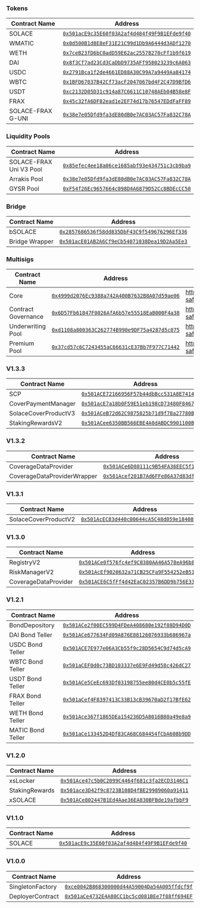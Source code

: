 ### Tokens

| Contract Name                | Address                                      |
|------------------------------|----------------------------------------------|
| SOLACE                       | [`0x501acE9c35E60f03A2af4d484f49F9B1EFde9f40`](https://polygonscan.com/address/0x501acE9c35E60f03A2af4d484f49F9B1EFde9f40) |
| WMATIC                       | [`0x0d500B1d8E8eF31E21C99d1Db9A6444d3ADf1270`](https://polygonscan.com/address/0x0d500B1d8E8eF31E21C99d1Db9A6444d3ADf1270) |
| WETH                         | [`0x7ceB23fD6bC0adD59E62ac25578270cFf1b9f619`](https://polygonscan.com/address/0x7ceB23fD6bC0adD59E62ac25578270cFf1b9f619) |
| DAI                          | [`0x8f3Cf7ad23Cd3CaDbD9735AFf958023239c6A063`](https://polygonscan.com/address/0x8f3Cf7ad23Cd3CaDbD9735AFf958023239c6A063) |
| USDC                         | [`0x2791Bca1f2de4661ED88A30C99A7a9449Aa84174`](https://polygonscan.com/address/0x2791Bca1f2de4661ED88A30C99A7a9449Aa84174) |
| WBTC                         | [`0x1BFD67037B42Cf73acF2047067bd4F2C47D9BfD6`](https://polygonscan.com/address/0x1BFD67037B42Cf73acF2047067bd4F2C47D9BfD6) |
| USDT                         | [`0xc2132D05D31c914a87C6611C10748AEb04B58e8F`](https://polygonscan.com/address/0xc2132D05D31c914a87C6611C10748AEb04B58e8F) |
| FRAX                         | [`0x45c32fA6DF82ead1e2EF74d17b76547EDdFaFF89`](https://polygonscan.com/address/0x45c32fA6DF82ead1e2EF74d17b76547EDdFaFF89) |
| SOLACE-FRAX G-UNI            | [`0x38e7e05Dfd9fa3dE80dB0e7AC03AC57Fa832C78A`](https://polygonscan.com/address/0x38e7e05Dfd9fa3dE80dB0e7AC03AC57Fa832C78A) |

### Liquidity Pools

| Contract Name                | Address                                      |
|------------------------------|----------------------------------------------|
| SOLACE-FRAX Uni V3 Pool      | [`0x85efec4ee18a06ce1685abf93e434751c3cb9ba9`](https://polygonscan.com/address/0x85Efec4ee18a06CE1685abF93e434751C3cb9bA9) |
| Arrakis Pool                 | [`0x38e7e05Dfd9fa3dE80dB0e7AC03AC57Fa832C78A`](https://polygonscan.com/address/0x38e7e05Dfd9fa3dE80dB0e7AC03AC57Fa832C78A) |
| GYSR Pool                    | [`0xF54f26Ec9657664c098D4A6879D52Cc8BDEcCC50`](https://polygonscan.com/address/0xF54f26Ec9657664c098D4A6879D52Cc8BDEcCC50) |

### Bridge

| Contract Name                | Address                                      |
|------------------------------|----------------------------------------------|
| bSOLACE                      | [`0x2857686536f58dd835DbF43C9f549676296Ef336`](https://polygonscan.com/address/0x2857686536f58dd835DbF43C9f549676296Ef336) |
| Bridge Wrapper               | [`0x501acE01AB2A6Cf9eCb54071038Dea19D2Aa5Ee3`](https://polygonscan.com/address/0x501acE01AB2A6Cf9eCb54071038Dea19D2Aa5Ee3) |

### Multisigs

| Contract Name                | Address                                      | Links |
|------------------------------|----------------------------------------------|-------|
| Core                         | [`0x4999d2076Ec9388a742A400B7632B8A07d59ae06`](https://polygonscan.com/address/0x4999d2076Ec9388a742A400B7632B8A07d59ae06) | https://gnosis-safe.io/app/matic:0x4999d2076Ec9388a742A400B7632B8A07d59ae06 |
| Contract Governance          | [`0x6D57Fb61847F0026AfA6b57e55518EaB000F4a38`](https://polygonscan.com/address/0x6D57Fb61847F0026AfA6b57e55518EaB000F4a38) | https://gnosis-safe.io/app/matic:0x6D57Fb61847F0026AfA6b57e55518EaB000F4a38 |
| Underwriting Pool            | [`0xd1108a800363C262774B990e9DF75a4287d5c075`](https://polygonscan.com/address/0xd1108a800363C262774B990e9DF75a4287d5c075) | https://gnosis-safe.io/app/matic:0xd1108a800363C262774B990e9DF75a4287d5c075 |
| Premium Pool                 | [`0x37cd57c6C7243455aC66631cE37Bb7F977C71442`](https://polygonscan.com/address/0x37cd57c6C7243455aC66631cE37Bb7F977C71442) | https://gnosis-safe.io/app/matic:0x37cd57c6C7243455aC66631cE37Bb7F977C71442 |

### V1.3.3

| Contract Name                | Address                                      |
|------------------------------|----------------------------------------------|
| SCP                          | [`0x501ACE72166956F57b44dbBcc531A8E741449997`](https://polygonscan.com/address/0x501ACE72166956F57b44dbBcc531A8E741449997) |
| CoverPaymentManager          | [`0x501acE7a18b0F59E51eb198cD73480F8467DE100`](https://polygonscan.com/address/0x501acE7a18b0F59E51eb198cD73480F8467DE100) |
| SolaceCoverProductV3         | [`0x501ACeB72d62C9875825b71d9f78a27780B5624d`](https://polygonscan.com/address/0x501ACeB72d62C9875825b71d9f78a27780B5624d) |
| StakingRewardsV2             | [`0x501ACee6350BB566EBE4A0dABDC9901100B8c445`](https://polygonscan.com/address/0x501ACee6350BB566EBE4A0dABDC9901100B8c445) |

### V1.3.2

| Contract Name                | Address                                      |
|------------------------------|----------------------------------------------|
| CoverageDataProvider         | [`0x501ACe6D80111c9B54FA36EEC5f1B213d7F24770`](https://polygonscan.com/address/0x501ACe6D80111c9B54FA36EEC5f1B213d7F24770) |
| CoverageDataProviderWrapper  | [`0x501Acef201B7Ad6FFe86A37d83df757454924aD5`](https://polygonscan.com/address/0x501Acef201B7Ad6FFe86A37d83df757454924aD5) |

### V1.3.1

| Contract Name                | Address                                      |
|------------------------------|----------------------------------------------|
| SolaceCoverProductV2         | [`0x501AcEC83d440c00644cA5C48d059e1840852a64`](https://polygonscan.com/address/0x501AcEC83d440c00644cA5C48d059e1840852a64) |

### V1.3.0

| Contract Name                | Address                                      |
|------------------------------|----------------------------------------------|
| RegistryV2                   | [`0x501ACe0f576fc4ef9C0380AA46A578eA96b85776`](https://polygonscan.com/address/0x501ACe0f576fc4ef9C0380AA46A578eA96b85776) |
| RiskManagerV2                | [`0x501AcEf9020632a71CB25CFa9F554252eB51732b`](https://polygonscan.com/address/0x501AcEf9020632a71CB25CFa9F554252eB51732b) |
| CoverageDataProvider         | [`0x501ACE6C5fFf4d42EaC02357B6DD9b756E337355`](https://polygonscan.com/address/0x501ACE6C5fFf4d42EaC02357B6DD9b756E337355) |

### V1.2.1

| Contract Name                | Address                                      |
|------------------------------|----------------------------------------------|
| BondDepository               | [`0x501ACe2f00EC599D4FDeA408680e192f88D94D0D`](https://polygonscan.com/address/0x501ACe2f00EC599D4FDeA408680e192f88D94D0D) |
| DAI Bond Teller              | [`0x501ACe677634Fd09A876E88126076933b686967a`](https://polygonscan.com/address/0x501ACe677634Fd09A876E88126076933b686967a) |
| USDC Bond Teller             | [`0x501ACE7E977e06A3Cb55f9c28D5654C9d74d5cA9`](https://polygonscan.com/address/0x501ACE7E977e06A3Cb55f9c28D5654C9d74d5cA9) |
| WBTC Bond Teller             | [`0x501aCEF0d0c73BD103337e6E9Fd49d58c426dC27`](https://polygonscan.com/address/0x501aCEF0d0c73BD103337e6E9Fd49d58c426dC27) |
| USDT Bond Teller             | [`0x501ACe5CeEc693Df03198755ee80d4CE0b5c55fE`](https://polygonscan.com/address/0x501ACe5CeEc693Df03198755ee80d4CE0b5c55fE) |
| FRAX Bond Teller             | [`0x501aCef4F8397413C33B13cB39670aD2f17BfE62`](https://polygonscan.com/address/0x501aCef4F8397413C33B13cB39670aD2f17BfE62) |
| WETH Bond Teller             | [`0x501Ace367f1865DEa154236D5A8016B80a49e8a9`](https://polygonscan.com/address/0x501Ace367f1865DEa154236D5A8016B80a49e8a9) |
| MATIC Bond Teller            | [`0x501aCe133452D4Df83CA68C684454fCbA608b9DD`](https://polygonscan.com/address/0x501aCe133452D4Df83CA68C684454fCbA608b9DD) |

### V1.2.0

| Contract Name                | Address                                      |
|------------------------------|----------------------------------------------|
| xsLocker                     | [`0x501Ace47c5b0C2099C4464f681c3fa2ECD3146C1`](https://polygonscan.com/address/0x501Ace47c5b0C2099C4464f681c3fa2ECD3146C1) |
| StakingRewards               | [`0x501ace3D42f9c8723B108D4fBE29989060a91411`](https://polygonscan.com/address/0x501ace3D42f9c8723B108D4fBE29989060a91411) |
| xSOLACE                      | [`0x501ACe802447B1Ed4Aae36EA830BFBde19afbbF9`](https://polygonscan.com/address/0x501ACe802447B1Ed4Aae36EA830BFBde19afbbF9) |

### V1.1.0

| Contract Name                | Address                                      |
|------------------------------|----------------------------------------------|
| SOLACE                       | [`0x501acE9c35E60f03A2af4d484f49F9B1EFde9f40`](https://polygonscan.com/address/0x501acE9c35E60f03A2af4d484f49F9B1EFde9f40) |

### V1.0.0

| Contract Name                | Address                                      |
|------------------------------|----------------------------------------------|
| SingletonFactory             | [`0xce0042B868300000d44A59004Da54A005ffdcf9f`](https://polygonscan.com/address/0xce0042B868300000d44A59004Da54A005ffdcf9f) |
| DeployerContract             | [`0x501aCe4732E4A80CC1bc5cd081BEe7f88ff694EF`](https://polygonscan.com/address/0x501aCe4732E4A80CC1bc5cd081BEe7f88ff694EF) |
